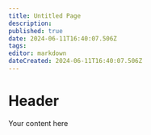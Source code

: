 ```yaml
---
title: Untitled Page
description: 
published: true
date: 2024-06-11T16:40:07.506Z
tags: 
editor: markdown
dateCreated: 2024-06-11T16:40:07.506Z
---
```


# Header
Your content here
